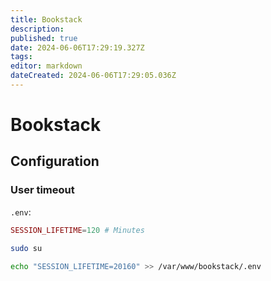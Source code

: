 ```yaml
---
title: Bookstack
description: 
published: true
date: 2024-06-06T17:29:19.327Z
tags: 
editor: markdown
dateCreated: 2024-06-06T17:29:05.036Z
---
```


# Bookstack

## Configuration

### User timeout

`.env`:

```php
SESSION_LIFETIME=120 # Minutes
```

```bash
sudo su

echo "SESSION_LIFETIME=20160" >> /var/www/bookstack/.env
```